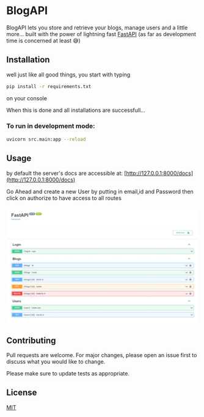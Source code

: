 # BlogAPI

BlogAPI lets you store and retrieve your blogs, manage users and a little more...
built with the power of lightning fast [FastAPI](https://fastapi.tiangolo.com) (as far as development time is concerned at least 😅) 

## Installation

well just like all good things, you start with typing

```bash
pip install -r requirements.txt
```
on your console

When this is done and all installations are successfull...

### To run in development mode:

```bash
uvicorn src.main:app --reload
```


## Usage
by default the server's docs are accessible at:
[http://127.0.0.1:8000/docs](http://127.0.0.1:8000/docs)

Go Ahead and create a new User by putting in email,id and Password
then click on authorize to have access to all routes

![image 1](https://github.com/zShanCS/blogAPI/blob/master/src/images/1.png?raw=true)

## Contributing
Pull requests are welcome. For major changes, please open an issue first to discuss what you would like to change.

Please make sure to update tests as appropriate.

## License
[MIT](https://choosealicense.com/licenses/mit/)